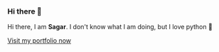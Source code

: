 ### Hi there 👋

Hi there, I am **Sagar**.
I don't know what I am doing, but I love python 🐍

[Visit my portfolio now](https://sagarsangwan.herokuapp.com/)